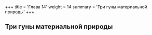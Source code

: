 +++
title = 'Глава 14'
weight = 14
summary = 'Три гуны материальной природы'
+++
## Три гуны материальной природы